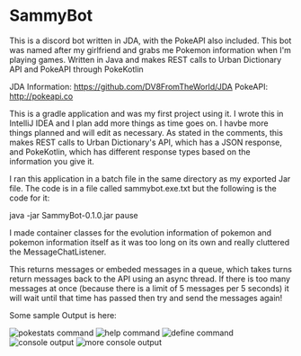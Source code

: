# SammyBot
This is a discord bot written in JDA, with the PokeAPI also included. This bot was named after my girlfriend and grabs me Pokemon information when I'm playing games. Written in Java and makes REST calls to Urban Dictionary API and PokeAPI through PokeKotlin

JDA Information: https://github.com/DV8FromTheWorld/JDA
PokeAPI: http://pokeapi.co

This is a gradle application and was my first project using it. I wrote this in IntelliJ IDEA and I plan add more things as time goes on. I havbe more things planned and will edit as necessary. As stated in the comments, this makes REST calls to Urban Dictionary's API, which has a JSON response, and PokeKotlin, which has different response types based on the information you give it.

I ran this application in a batch file in the same directory as my exported Jar file. The code is in a file called sammybot.exe.txt but the following is the code for it:

java -jar SammyBot-0.1.0.jar
pause

I made container classes for the evolution information of pokemon and pokemon information itself as it was too long on its own and really cluttered the MessageChatListener.

This returns messages or embeded messages in a queue, which takes turns return messages back to the API using an async thread. If there is too many messages at once (because there is a limit of 5 messages per 5 seconds) it will wait until that time has passed then try and send the messages again!

Some sample Output is here:

![pokestats command](https://i.imgur.com/0kmQVAW.png)
![help command](https://i.imgur.com/Usy4yeX.png)
![define command](https://i.imgur.com/SFf0si0.png)
![console output](https://i.imgur.com/NxwQPMm.png)
![more console output](https://i.imgur.com/ZKdQTab.png)
